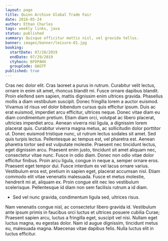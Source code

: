 ```yaml
---
layout: page
title: Quinn Archive Global Trade Fair
date: 2016-05-24
author: Ethan Charles
tags: weekly links, java
status: published
summary: Quisque efficitur mattis nisl, vel gravida tellus.
banner: images/banner/leisure-01.jpg
booking:
  startDate: 07/28/2019
  endDate: 07/29/2019
  ctyhocn: BFDPAHX
  groupCode: QAGTF
published: true
---
```

Cras nec dolor elit. Cras laoreet a purus in rutrum. Curabitur velit lectus, ornare in enim sit amet, rhoncus blandit mi. Fusce ornare dapibus blandit. Proin eleifend sem sapien, mattis dignissim enim ultrices gravida. Phasellus mollis a diam vestibulum suscipit. Donec fringilla lorem a auctor euismod. Vivamus id risus vel dolor bibendum cursus quis efficitur ipsum. Duis ac erat euismod, imperdiet arcu efficitur, ultrices neque. Donec vitae diam eu diam condimentum pretium. Etiam diam orci, volutpat ac libero placerat, ultricies imperdiet arcu. Aenean viverra nisi ligula, a dignissim lorem placerat quis. Curabitur viverra magna metus, ac sollicitudin dolor porttitor ut. Donec euismod tristique nunc, ut rutrum lectus sodales sit amet.
Sed quis turpis lectus. Pellentesque ac tempus est, vel pharetra est. Aenean pharetra tortor sed est vulputate molestie. Praesent nec tincidunt lectus, eget dignissim arcu. Praesent enim justo, tincidunt sit amet aliquam nec, consectetur vitae nunc. Fusce in odio diam. Donec non odio vitae dolor efficitur finibus. Proin arcu ligula, congue in neque a, semper ornare eros. Praesent eget tempor dui. Fusce interdum ex vel lacus ornare varius. Vestibulum eros est, pretium in sapien eget, placerat accumsan nisl. Etiam commodo elit vitae venenatis malesuada. Fusce et metus molestie, hendrerit mi at, aliquam ex. Proin congue elit nec leo vestibulum scelerisque. Pellentesque id diam non sem facilisis rutrum a id diam.

* Sed vel nunc gravida, condimentum ligula sed, ultrices risus.

Nam venenatis congue nisl, ac consectetur libero gravida id. Vestibulum ante ipsum primis in faucibus orci luctus et ultrices posuere cubilia Curae; Praesent sapien arcu, luctus a fringilla eget, suscipit vel nisi. Nullam eget luctus magna, eu egestas dolor. Nam id augue dignissim, tincidunt metus eu, malesuada magna. Maecenas vitae dapibus felis. Nulla luctus elit in luctus efficitur.

